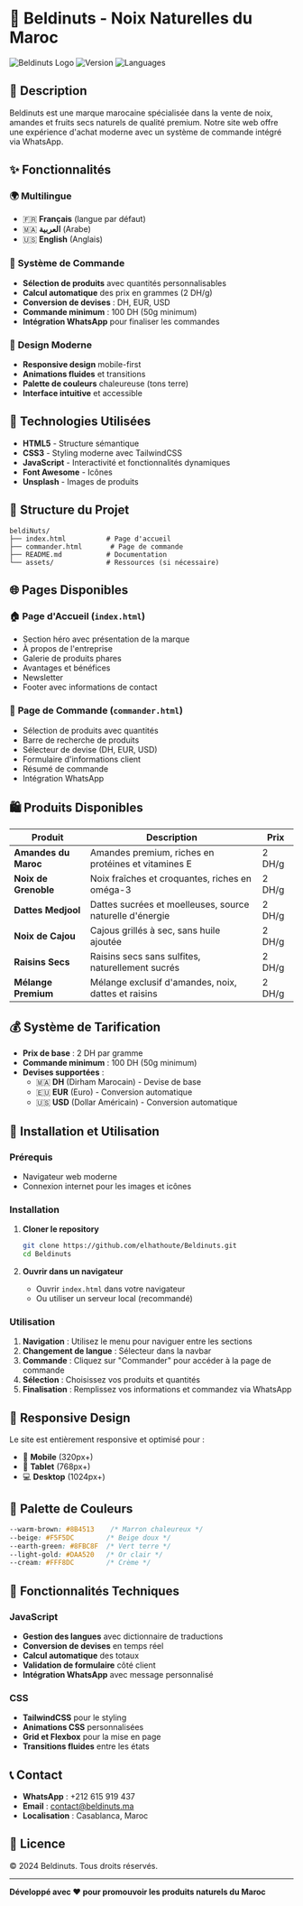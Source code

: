 # 🌰 Beldinuts - Noix Naturelles du Maroc

![Beldinuts Logo](https://img.shields.io/badge/Beldinuts-Naturel%20Marocain-green)
![Version](https://img.shields.io/badge/version-1.0.0-blue)
![Languages](https://img.shields.io/badge/langues-3-orange)

## 📖 Description

Beldinuts est une marque marocaine spécialisée dans la vente de noix, amandes et fruits secs naturels de qualité premium. Notre site web offre une expérience d'achat moderne avec un système de commande intégré via WhatsApp.

## ✨ Fonctionnalités

### 🌍 **Multilingue**
- 🇫🇷 **Français** (langue par défaut)
- 🇲🇦 **العربية** (Arabe)
- 🇺🇸 **English** (Anglais)

### 🛒 **Système de Commande**
- **Sélection de produits** avec quantités personnalisables
- **Calcul automatique** des prix en grammes (2 DH/g)
- **Conversion de devises** : DH, EUR, USD
- **Commande minimum** : 100 DH (50g minimum)
- **Intégration WhatsApp** pour finaliser les commandes

### 🎨 **Design Moderne**
- **Responsive design** mobile-first
- **Animations fluides** et transitions
- **Palette de couleurs** chaleureuse (tons terre)
- **Interface intuitive** et accessible

## 🚀 Technologies Utilisées

- **HTML5** - Structure sémantique
- **CSS3** - Styling moderne avec TailwindCSS
- **JavaScript** - Interactivité et fonctionnalités dynamiques
- **Font Awesome** - Icônes
- **Unsplash** - Images de produits

## 📁 Structure du Projet

```
beldiNuts/
├── index.html          # Page d'accueil
├── commander.html       # Page de commande
├── README.md           # Documentation
└── assets/             # Ressources (si nécessaire)
```

## 🌐 Pages Disponibles

### 🏠 **Page d'Accueil** (`index.html`)
- Section héro avec présentation de la marque
- À propos de l'entreprise
- Galerie de produits phares
- Avantages et bénéfices
- Newsletter
- Footer avec informations de contact

### 🛒 **Page de Commande** (`commander.html`)
- Sélection de produits avec quantités
- Barre de recherche de produits
- Sélecteur de devise (DH, EUR, USD)
- Formulaire d'informations client
- Résumé de commande
- Intégration WhatsApp

## 🛍️ Produits Disponibles

| Produit | Description | Prix |
|---------|-------------|------|
| **Amandes du Maroc** | Amandes premium, riches en protéines et vitamines E | 2 DH/g |
| **Noix de Grenoble** | Noix fraîches et croquantes, riches en oméga-3 | 2 DH/g |
| **Dattes Medjool** | Dattes sucrées et moelleuses, source naturelle d'énergie | 2 DH/g |
| **Noix de Cajou** | Cajous grillés à sec, sans huile ajoutée | 2 DH/g |
| **Raisins Secs** | Raisins secs sans sulfites, naturellement sucrés | 2 DH/g |
| **Mélange Premium** | Mélange exclusif d'amandes, noix, dattes et raisins | 2 DH/g |

## 💰 Système de Tarification

- **Prix de base** : 2 DH par gramme
- **Commande minimum** : 100 DH (50g minimum)
- **Devises supportées** :
  - 🇲🇦 **DH** (Dirham Marocain) - Devise de base
  - 🇪🇺 **EUR** (Euro) - Conversion automatique
  - 🇺🇸 **USD** (Dollar Américain) - Conversion automatique

## 🚀 Installation et Utilisation

### Prérequis
- Navigateur web moderne
- Connexion internet pour les images et icônes

### Installation
1. **Cloner le repository**
   ```bash
   git clone https://github.com/elhathoute/Beldinuts.git
   cd Beldinuts
   ```

2. **Ouvrir dans un navigateur**
   - Ouvrir `index.html` dans votre navigateur
   - Ou utiliser un serveur local (recommandé)

### Utilisation
1. **Navigation** : Utilisez le menu pour naviguer entre les sections
2. **Changement de langue** : Sélecteur dans la navbar
3. **Commande** : Cliquez sur "Commander" pour accéder à la page de commande
4. **Sélection** : Choisissez vos produits et quantités
5. **Finalisation** : Remplissez vos informations et commandez via WhatsApp

## 📱 Responsive Design

Le site est entièrement responsive et optimisé pour :
- 📱 **Mobile** (320px+)
- 📱 **Tablet** (768px+)
- 💻 **Desktop** (1024px+)

## 🎨 Palette de Couleurs

```css
--warm-brown: #8B4513    /* Marron chaleureux */
--beige: #F5F5DC        /* Beige doux */
--earth-green: #8FBC8F  /* Vert terre */
--light-gold: #DAA520   /* Or clair */
--cream: #FFF8DC        /* Crème */
```

## 🔧 Fonctionnalités Techniques

### JavaScript
- **Gestion des langues** avec dictionnaire de traductions
- **Conversion de devises** en temps réel
- **Calcul automatique** des totaux
- **Validation de formulaire** côté client
- **Intégration WhatsApp** avec message personnalisé

### CSS
- **TailwindCSS** pour le styling
- **Animations CSS** personnalisées
- **Grid et Flexbox** pour la mise en page
- **Transitions fluides** entre les états

## 📞 Contact

- **WhatsApp** : +212 615 919 437
- **Email** : contact@beldinuts.ma
- **Localisation** : Casablanca, Maroc

## 📄 Licence

© 2024 Beldinuts. Tous droits réservés.

---

**Développé avec ❤️ pour promouvoir les produits naturels du Maroc**
